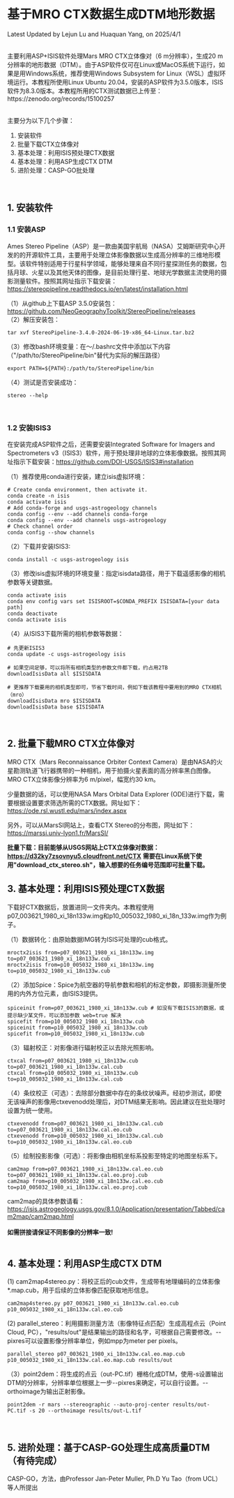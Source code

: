 基于MRO CTX数据生成DTM地形数据
===
Latest Updated by Lejun Lu and Huaquan Yang, on 2025/4/1

<br>
主要利用ASP+ISIS软件处理Mars MRO CTX立体像对（6 m分辨率），生成20 m分辨率的地形数据（DTM）。由于ASP软件仅可在Linux或MacOS系统下运行，如果是用Windows系统，推荐使用Windows Subsystem for Linux（WSL）虚拟环境运行。本教程所使用Linux Ubuntu 20.04，安装的ASP软件为3.5.0版本，ISIS软件为8.3.0版本。本教程所用的CTX测试数据已上传至： https://zenodo.org/records/15100257
<br><br>

主要分为以下几个步骤：
1. 安装软件
2. 批量下载CTX立体像对
3. 基本处理：利用ISIS预处理CTX数据
4. 基本处理：利用ASP生成CTX DTM
5. 进阶处理：CASP-GO批处理
<br>

## 1. 安装软件

### 1.1 安装ASP

Ames Stereo Pipeline（ASP）是一款由美国宇航局（NASA）艾姆斯研究中心开发的的开源软件工具，主要用于处理立体影像数据以生成高分辨率的三维地形模型。该软件特别适用于行星科学领域，能够处理来自不同行星探测任务的数据，包括月球、火星以及其他天体的图像，是目前处理行星、地球光学数据主流使用的摄影测量软件。按照其网址指示下载安装：https://stereopipeline.readthedocs.io/en/latest/installation.html

（1）从github上下载ASP 3.5.0安装包：https://github.com/NeoGeographyToolkit/StereoPipeline/releases<br>
（2）解压安装包：
```
tar xvf StereoPipeline-3.4.0-2024-06-19-x86_64-Linux.tar.bz2
```
（3）修改bash环境变量：在～/.bashrc文件中添加以下内容（"/path/to/StereoPipeline/bin"替代为实际的解压路径）
```
export PATH=${PATH}:/path/to/StereoPipeline/bin
```
（4）测试是否安装成功：
```
stereo --help
```
<br>

### 1.2 安装ISIS3

在安装完成ASP软件之后，还需要安装Integrated Software for Imagers and Spectrometers v3（ISIS3）软件，用于预处理非地球的立体影像数据。按照其网址指示下载安装：https://github.com/DOI-USGS/ISIS3#installation

（1）推荐使用conda进行安装，建立isis虚拟环境：
```
# Create conda environment, then activate it.
conda create -n isis 
conda activate isis
# Add conda-forge and usgs-astrogeology channels
conda config --env --add channels conda-forge
conda config --env --add channels usgs-astrogeology
# Check channel order
conda config --show channels
```
（2）下载并安装ISIS3:
```
conda install -c usgs-astrogeology isis
```
（3）修改isis虚拟环境的环境变量：指定isisdata路径，用于下载遥感影像的相机参数等关键数据。
```
conda activate isis
conda env config vars set ISISROOT=$CONDA_PREFIX ISISDATA=[your data path]
conda deactivate
conda activate isis
```
（4）从ISIS3下载所需的相机参数等数据：

```
# 先更新ISIS3
conda update -c usgs-astrogeology isis

# 如果空间足够，可以将所有相机类型的参数文件都下载，约占用2TB
downloadIsisData all $ISISDATA

# 更推荐下载要用的相机类型即可，节省下载时间，例如下载该教程中要用到的MRO CTX相机（mro）
downloadIsisData mro $ISISDATA
downloadIsisData base $ISISDATA
```
<br>

## 2. 批量下载MRO CTX立体像对

MRO CTX（Mars Reconnaissance Orbiter Context Camera）是由NASA的火星勘测轨道飞行器携带的一种相机，用于拍摄火星表面的高分辨率黑白图像。MRO CTX立体影像分辨率为6 m/pixel，幅宽约30 km。<br>

少量数据的话，可以使用NASA Mars Orbital Data Explorer (ODE)进行下载，需要根据设置要求筛选所需的CTX数据。网址如下：https://ode.rsl.wustl.edu/mars/index.aspx<br>

另外，可以从MarsSI网站上，查看CTX Stereo的分布图，网址如下：https://marssi.univ-lyon1.fr/MarsSI/<br>

**批量下载：目前能够从USGS网站上CTX立体像对数据：https://d32ky7zsovnyu5.cloudfront.net/CTX**
**需要在Linux系统下使用"download_ctx_stereo.sh"，输入想要的任务编号范围即可批量下载。**

## 3. 基本处理：利用ISIS预处理CTX数据

下载好CTX数据后，放置进同一文件夹内。本教程使用p07_003621_1980_xi_18n133w.img和p10_005032_1980_xi_18n_133w.img作为例子。

（1）数据转化：由原始数据IMG转为ISIS可处理的cub格式。
```
mroctx2isis from=p07_003621_1980_xi_18n133w.img to=p07_003621_1980_xi_18n133w.cub
mroctx2isis from=p10_005032_1980_xi_18n133w.img to=p10_005032_1980_xi_18n133w.cub
```
（2）添加Spice：Spice为航空器的导航参数和相机的标定参数，即摄影测量所使用的内外方位元素，由ISIS3提供。
```
spiceinit from=p07_003621_1980_xi_18n133w.cub # 如没有下载ISIS3的数据，或提示缺少某文件，可以添加参数 web=true 解决
spicefit from=p10_005032_1980_xi_18n133w.cub 
spiceinit from=p10_005032_1980_xi_18n133w.cub
spicefit from=p10_005032_1980_xi_18n133w.cub
```
（3）辐射校正：对影像进行辐射校正以去除光照影响。
```
ctxcal from=p07_003621_1980_xi_18n133w.cub to=p07_003621_1980_xi_18n133w.cal.cub
ctxcal from=p10_005032_1980_xi_18n133w.cub to=p10_005032_1980_xi_18n133w.cal.cub
```
（4）条纹校正（可选）：去除部分数据中存在的条纹状噪声。经初步测试，即使无该噪声的影像用ctxevenodd处理后，对DTM结果无影响。因此建议在批处理时设置为统一使用。
```
ctxevenodd from=p07_003621_1980_xi_18n133w.cal.cub to=p07_003621_1980_xi_18n133w.cal.eo.cub
ctxevenodd from=p10_005032_1980_xi_18n133w.cal.cub to=p10_005032_1980_xi_18n133w.cal.eo.cub
```
（5）绘制投影影像（可选）：将影像由相机坐标系投影至特定的地图坐标系下。
```
cam2map from=p07_003621_1980_xi_18n133w.cal.eo.cub to=p07_003621_1980_xi_18n133w.cal.eo.proj.cub
cam2map from=p10_005032_1980_xi_18n133w.cal.eo.cub to=p10_005032_1980_xi_18n133w.cal.eo.proj.cub
```
cam2map的具体参数请看：https://isis.astrogeology.usgs.gov/8.1.0/Application/presentation/Tabbed/cam2map/cam2map.html<br><br>
**如需拼接请保证不同影像的分辨率一致!**
<br><br>

## 4. 基本处理：利用ASP生成CTX DTM
(1) cam2map4stereo.py：将校正后的cub文件，生成带有地理编码的立体影像*.map.cub，用于后续的立体影像匹配获取地形信息。
```
cam2map4stereo.py p07_003621_1980_xi_18n133w.cal.eo.cub p10_005032_1980_xi_18n133w.cal.eo.cub
```
(2) parallel_stereo：利用摄影测量方法（影像特征点匹配）生成高程点云（Point Cloud, PC），"results/out"是结果输出的路径和名字，可根据自己需要修改。--pixres可以设置影像分辨率单位，例如mpp为meter per pixels。
```
parallel_stereo p07_003621_1980_xi_18n133w.cal.eo.map.cub p10_005032_1980_xi_18n133w.cal.eo.map.cub results/out 
```
（3）point2dem：将生成的点云（out-PC.tif）栅格化成DTM，使用-s设置输出DTM的分辨率，分辨率单位根据上一步--pixres来确定，可以自行设置。--orthoimage为输出正射影像。
```
point2dem -r mars --stereographic --auto-proj-center results/out-PC.tif -s 20 --orthoimage results/out-L.tif
```
<br>

## 5. 进阶处理：基于CASP-GO处理生成高质量DTM （有待完成）
CASP-GO，方法，由Professor Jan-Peter Muller, Ph.D Yu Tao（from UCL）等人所提出
